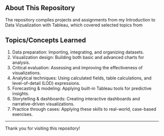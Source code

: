 ## About This Repository 
The repository compiles projects and assignments from my Introduction to Data Vizualization with Tableau, which covered selected topics from 

## Topics/Concepts Learned 
1. Data preparation: Importing, integrating, and organizing datasets.
2. Visualization design: Building both basic and advanced charts for analysis.
3. Critical evaluation: Assessing and improving the effectiveness of visualizations.
4. Analytical techniques: Using calculated fields, table calculations, and level-of-detail (LOD) expressions.
5. Forecasting & modeling: Applying built-in Tableau tools for predictive insights.
6. Storytelling & dashboards: Creating interactive dashboards and narrative-driven visualizations.
7. Practice through cases: Applying these skills to real-world, case-based exercises.
    
---

Thank you for visiting this repository!
